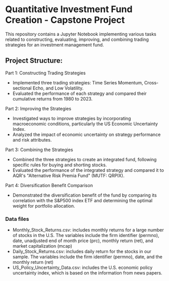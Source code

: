 # Quantitative Investment Fund Creation - Capstone Project

This repository contains a Jupyter Notebook implementing various tasks related to constructing, evaluating, improving, and combining trading strategies for an investment management fund.

## Project Structure:

Part 1: Constructing Trading Strategies
- Implemented three trading strategies: Time Series Momentum, Cross-sectional Echo, and Low Volatility.
- Evaluated the performance of each strategy and compared their cumulative returns from 1980 to 2023.

Part 2: Improving the Strategies
- Investigated ways to improve strategies by incorporating macroeconomic conditions, particularly the US Economic Uncertainty Index.
- Analyzed the impact of economic uncertainty on strategy performance and risk attributes.

Part 3: Combining the Strategies
- Combined the three strategies to create an integrated fund, following specific rules for buying and shorting stocks.
- Evaluated the performance of the integrated strategy and compared it to AQR's "Alternative Risk Premia Fund" (MUTF: QRPIX).

Part 4: Diversification Benefit Comparison
- Demonstrated the diversification benefit of the fund by comparing its correlation with the S&P500 index ETF and determining the optimal weight for portfolio allocation.

### Data files
- Monthly_Stock_Returns.csv: includes monthly returns for a large number of stocks in the U.S. The variables include the firm identifier (permno), date, unadjusted end of month price (prc), monthly return (ret), and market capitalization (mcap)
- Daily_Stock_Returns.csv: includes daily return for the stocks in our sample. The variables include the firm identifier (permno), date, and the monthly return (ret)
- US_Policy_Uncertainty_Data.csv: includes the U.S. economic policy uncertainty index, which is based on the information from news papers.
